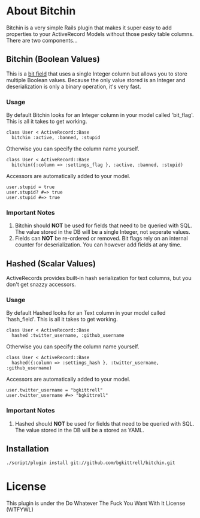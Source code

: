 # About Bitchin

Bitchin is a very simple Rails plugin that makes it super easy to add properties to your ActiveRecord Models without those pesky table columns. There are two components...

## Bitchin (Boolean Values)

This is a [bit field](http://en.wikipedia.org/wiki/Bit_field) that uses a single Integer column but allows you to store multiple Boolean values.  Because the only value stored is an Integer and deserialization is only a binary operation, it's very fast.

### Usage

By default Bitchin looks for an Integer column in your model called 'bit_flag'. This is all it takes to get working.

    class User < ActiveRecord::Base
      bitchin :active, :banned, :stupid

Otherwise you can specify the column name yourself.

    class User < ActiveRecord::Base
      bitchin({:column => :settings_flag }, :active, :banned, :stupid)

Accessors are automatically added to your model.

    user.stupid = true
    user.stupid? #=> true
    user.stupid #=> true

### Important Notes

1.  Bitchin should **NOT** be used for fields that need to be queried with SQL.  The value stored in the DB will be a single Integer, not seperate values. 
2.  Fields can **NOT** be re-ordered or removed. Bit flags rely on an internal counter for deserialization. You can however add fields at any time.  

## Hashed (Scalar Values)

ActiveRecords provides built-in hash serialization for text columns, but you don't get snazzy accessors.

### Usage

By default Hashed looks for an Text column in your model called 'hash_field'. This is all it takes to get working.

    class User < ActiveRecord::Base
      hashed :twitter_username, :github_username 

Otherwise you can specify the column name yourself.

    class User < ActiveRecord::Base
      hashed({:column => :settings_hash }, :twitter_username, :github_username)

Accessors are automatically added to your model.

    user.twitter_username = "bgkittrell"
    user.twitter_username #=> "bgkittrell"

### Important Notes

1.  Hashed should **NOT** be used for fields that need to be queried with SQL.  The value stored in the DB will be a stored as YAML.

## Installation

`./script/plugin install git://github.com/bgkittrell/bitchin.git`

# License

This plugin is under the Do Whatever The Fuck You Want With It License (WTFYWL)

